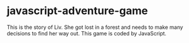 # javascript-adventure-game
This is the story of Liv. She got lost in a forest and needs to make many decisions to find her way out. This game is coded by JavaScript. 
